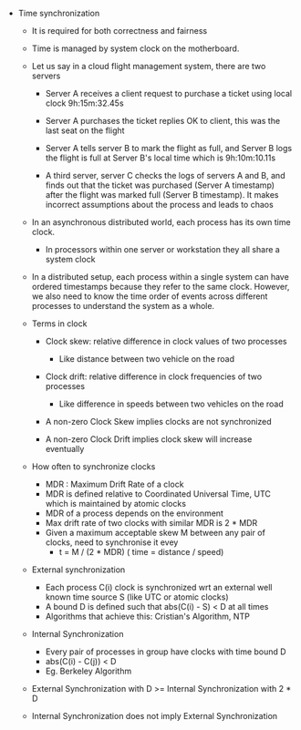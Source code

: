 - Time synchronization 
    - It is required for both correctness and fairness
    - Time is managed by system clock on the motherboard.
    
    - Let us say in a cloud flight management system, there are two servers
        - Server A receives a client request to purchase a ticket using local clock 9h:15m:32.45s
        - Server A purchases the ticket replies OK to client, this was the last seat on the flight
        - Server A tells server B to mark the flight as full, and Server B logs the flight is full
        at Server B's local time which is 9h:10m:10.11s
          
        - A third server, server C checks the logs of servers A and B, and finds out that the ticket was
        purchased (Server A timestamp) after the flight was marked full (Server B timestamp). It makes incorrect
          assumptions about the process and leads to chaos
          
    - In an asynchronous distributed world, each process has its own time clock.
        - In processors within one server or workstation they all share a system clock
    - In a distributed setup, each process within a single system can have ordered timestamps because they refer
    to the same clock. However, we also need to know the time order of events across different processes to understand
      the system as a whole.
      
    - Terms in clock
        - Clock skew: relative difference in clock values of two processes
            - Like distance between two vehicle on the road
        - Clock drift: relative difference in clock frequencies of two processes
            - Like difference in speeds between two vehicles on the road
    
        - A non-zero Clock Skew implies clocks are not synchronized 
        - A non-zero Clock Drift implies clock skew will increase eventually
    
    - How often to synchronize clocks
        - MDR : Maximum Drift Rate of a clock
        - MDR is defined relative to Coordinated Universal Time, UTC which is maintained by atomic clocks
        - MDR of a process depends on the environment
        - Max drift rate of two clocks with similar MDR is 2 * MDR
        - Given a maximum acceptable skew M  between any pair of clocks, need to synchronise it evey
            - t = M / (2 * MDR) ( time = distance / speed)
    
    - External synchronization
        - Each process C(i) clock is synchronized wrt an external well known time source S (like UTC or atomic clocks)
        - A bound D is defined such that abs(C(i) - S) < D at all times
        - Algorithms that achieve this: Cristian's Algorithm, NTP
    
    - Internal Synchronization
        - Every pair of processes in group have clocks with time bound D
        - abs(C(i) - C(j)) < D
        - Eg. Berkeley Algorithm
    
    - External Synchronization with D >= Internal Synchronization with 2 * D
    - Internal Synchronization does not imply External Synchronization
    